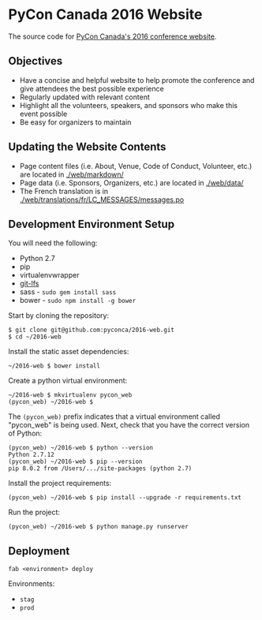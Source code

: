 # PyCon Canada 2016 Website

The source code for [PyCon Canada's 2016 conference website](https://2016.pycon.ca/).

## Objectives

* Have a concise and helpful website to help promote the conference and give attendees the best possible experience
* Regularly updated with relevant content
* Highlight all the volunteers, speakers, and sponsors who make this event possible
* Be easy for organizers to maintain

## Updating the Website Contents

* Page content files (i.e. About, Venue, Code of Conduct, Volunteer, etc.) are located in [./web/markdown/](./web/markdown)
* Page data (i.e. Sponsors, Organizers, etc.) are located in [./web/data/](./web/data)
* The French translation is in [./web/translations/fr/LC_MESSAGES/messages.po](./web/translations/fr/LC_MESSAGES/messages.po)

## Development Environment Setup

You will need the following:

* Python 2.7
* pip
* virtualenvwrapper
* [git-lfs](https://git-lfs.github.com/)
* sass - `sudo gem install sass`
* bower - `sudo npm install -g bower`

Start by cloning the repository:

```
$ git clone git@github.com:pyconca/2016-web.git
$ cd ~/2016-web
```

Install the static asset dependencies:

```
~/2016-web $ bower install
```

Create a python virtual environment:

```
~/2016-web $ mkvirtualenv pycon_web
(pycon_web) ~/2016-web $
```

The `(pycon_web)` prefix indicates that a virtual environment called "pycon_web" is being used. Next, check that you have the correct version of Python:

```
(pycon_web) ~/2016-web $ python --version
Python 2.7.12
(pycon_web) ~/2016-web $ pip --version
pip 8.0.2 from /Users/.../site-packages (python 2.7)
```

Install the project requirements:

```
(pycon_web) ~/2016-web $ pip install --upgrade -r requirements.txt
```

Run the project:

```
(pycon_web) ~/2016-web $ python manage.py runserver
```

## Deployment

```
fab <environment> deploy
```

Environments:

* `stag`
* `prod`
